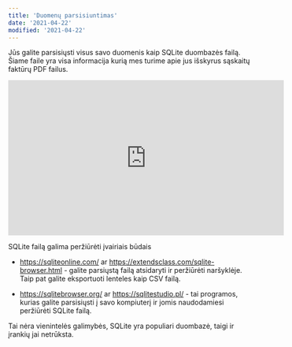 ```yaml
---
title: 'Duomenų parsisiuntimas'
date: '2021-04-22'
modified: '2021-04-22'
---
```


Jūs galite parsisiųsti visus savo duomenis kaip SQLite duombazės
failą. Šiame faile yra visa informacija kurią mes turime apie jus
išskyrus sąskaitų faktūrų PDF failus.

<iframe width="560" height="315" src="https://www.youtube.com/embed/JTxxsCOIpLg" title="YouTube video player" frameborder="0" allow="accelerometer; autoplay; clipboard-write; encrypted-media; gyroscope; picture-in-picture" allowfullscreen></iframe>

SQLite failą galima peržiūrėti įvairiais būdais

* <https://sqliteonline.com/> ar <https://extendsclass.com/sqlite-browser.html> - galite parsiųstą failą atsidaryti
  ir peržiūrėti naršyklėje. Taip pat galite eksportuoti lenteles
  kaip CSV failą.

* <https://sqlitebrowser.org/> ar <https://sqlitestudio.pl/> - tai
  programos, kurias galite parsisiųsti į savo kompiuterį ir jomis
  naudodamiesi peržiūrėti SQLite failą.

Tai nėra vienintelės galimybės, SQLite yra populiari duombazė,
taigi ir įrankių jai netrūksta.
